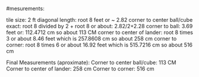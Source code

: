 #mesurements:

tile size: 2 ft
diagonal length: root 8 feet or ~ 2.82
corner to center ball/cube exact: root 8 divided by 2 + root 8
or about: 2.82/2+2.28
corner to ball: 3.69 feet
or: 112.4712 cm
so about 113 CM
corner to center of lander: root 8 times 3
or about 8.46 feet
which is 257.8608 cm
so about 258 cm
corner to corner: root 8 times 6
or about 16.92 feet
which is 515.7216 cm
so about 516 cm

Final Measurements (aproximate):
Corner to center ball/cube: 113 CM
Corner to center of lander: 258 cm
Corner to corner: 516 cm
